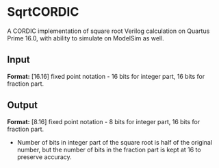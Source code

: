 # SqrtCORDIC
A CORDIC implementation of square root Verilog calculation on Quartus Prime 16.0, with ability to simulate on ModelSim as well.

## Input
**Format:** \[16.16\] fixed point notation - 16 bits for integer part, 16 bits for fraction part.

## Output
**Format:** \[8.16\] fixed point notation - 8 bits for integer part, 16 bits for fraction part.
* Number of bits in integer part of the square root is half of the original number, but the number of bits in the fraction part is kept at 16 to preserve accuracy.
